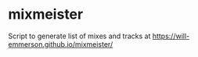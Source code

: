 # mixmeister

Script to generate list of mixes and tracks at https://will-emmerson.github.io/mixmeister/

